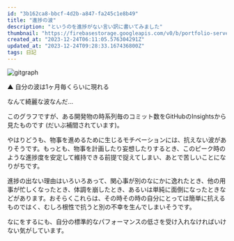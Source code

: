 ```yaml
---
id: "3b162ca8-bbcf-4d2b-a847-fa245c1e8b49"
title: "進捗の波"
description: "というのを進捗がない言い訳に書いてみました"
thumbnail: "https://firebasestorage.googleapis.com/v0/b/portfolio-server-77440.appspot.com/o/images%2Farticles%2F3b162ca8-bbcf-4d2b-a847-fa245c1e8b49%2Fgitgraph.png?alt=media&token=66f000fa-aa62-4eae-9b56-e4bff00eec35"
created_at: "2023-12-24T06:11:05.576304291Z"
updated_at: "2023-12-24T09:28:33.167436800Z"
tags: 日記
---
```



![gitgraph](https://firebasestorage.googleapis.com/v0/b/portfolio-server-77440.appspot.com/o/images%2Farticles%2F3b162ca8-bbcf-4d2b-a847-fa245c1e8b49%2Fgitgraph.png?alt=media&token=66f000fa-aa62-4eae-9b56-e4bff00eec35)

▲ 自分の波は1ヶ月毎くらいに現れる

なんて綺麗な波なんだ...

このグラフですが、ある開発物の時系列毎のコミット数をGitHubのInsightsから見たものです (だいぶ補間されています)。

やはりどうも、物事を進めるために生じるモチベーションには、抗えない波がありそうです。もっとも、物事を計画したり妄想したりするとき、このピーク時のような進捗度を安定して維持できる前提で捉えてしまい、あとで苦しいことになりがちです。

進捗の出ない理由はいろいろあって、関心事が別のなにかに逸れたとき、他の用事が忙しくなったとき、体調を崩したとき、あるいは単純に面倒になったときなどがあります。おそらくこれらは、その時その時の自分にとっては簡単に抗えるものではく、むしろ根性で抗うと別の不幸を生んでしまいそうです。

なにをするにも、自分の標準的なパフォーマンスの低さを受け入れなければいけない気がしています。

